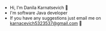 - Hi, I’m Danila Karnatsevich 👋
- I'm software Java developer
- If you have any suggestions just email me on karnacevich5323537@gmail.com 👀

<!---
rough7sea/rough7sea is a ✨ special ✨ repository because its `README.md` (this file) appears on your GitHub profile.
You can click the Preview link to take a look at your changes.
--->
